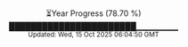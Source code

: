 <p align="center">
⏳Year Progress (78.70 %)<br>
███████████████████████▁▁▁▁▁▁▁ <br>
<sub>Updated: Wed, 15 Oct 2025 06:04:50 GMT</sub>
</p>

